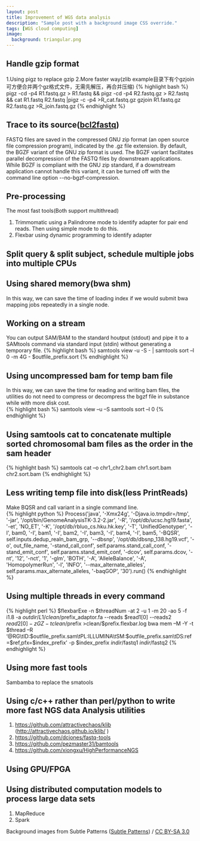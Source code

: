 ```yaml
---
layout: post
title: Improvement of WGS data analysis
description: "Sample post with a background image CSS override."
tags: [WGS cloud computing]
image:
  background: triangular.png
---
```


## Handle gzip format

1.Using pigz to replace gzip 
2.More faster way(zlib example目录下有个gzjoin 可方便合并两个gz格式文件，无需先解压，再合并压缩) 
{% highlight bash %}
pigz -cd -p4 R1.fastq.gz > R1.fastq && pigz -cd -p4 R2.fastq.gz > R2.fastq && cat R1.fastq R2.fastq |pigz -c -p4 >R_cat.fastq.gz
gzjoin R1.fastq.gz R2.fastq.gz >R_join.fastq.gz
{% endhighlight %}

## Trace to its source([bcl2fastq](http://support.illumina.com/content/dam/illumina-support/documents/documentation/software_documentation/bcl2fastq/bcl2fastq2-v2-17-software-guide-15051736-g.pdf))

FASTQ files are saved in the compressed GNU zip format (an open source file compression program), indicated by the .gz file extension. By default, the BGZF variant of the GNU zip format is used. The BGZF variant facilitates parallel decompression of the FASTQ files by downstream applications. While BGZF is compliant with the GNU zip standard, if a downstream application cannot handle this variant, it can be turned off with the command line option --no-bgzf-compression.

## Pre-processing

The most fast tools(Both support multithread)  

1. Trimmomatic using a Palindrome mode to identify adapter for pair end reads. Then using simple mode to do this.
2. Flexbar using dynamic programming to identify adapter

## Split query & split subject, schedule multiple jobs into multiple CPUs

## Using shared memory(bwa shm)
In this way, we can save the time of loading index if we would submit bwa mapping jobs repeatedly in a single node.

## Working on a stream

You can output SAM/BAM to the standard houtput (stdout) and pipe it to a SAMtools command via standard input (stdin) without generating a temporary file. 
{% highlight bash %} 
samtools view -u -S - | samtools sort –l 0 -m 4G - $outfile_prefix.sort 
{% endhighlight %}

## Using uncompressed bam for temp bam file

In this way, we can save the time for reading and writing bam files, the utilities do not need to compress or decompress the bgzf file in substance while with more disk cost.  
{% highlight bash %} 
samtools view –u –S
samtools sort –l 0
{% endhighlight %}

## Using samtools cat to concatenate multiple sorted chromosomal bam files as the order in the sam header
{% highlight bash %} 
samtools cat –o chr1_chr2.bam chr1.sort.bam chr2.sort.bam
{% endhighlight %}

## Less writing temp file into disk(less PrintReads)

Make BQSR and call variant in a single command line.  
{% highlight python %} 
Process('java', '-Xmx24g', '-Djava.io.tmpdir=/tmp', '-jar', '/opt/bin/GenomeAnalysisTK-3.2-2.jar', '-R', '/opt/db/ucsc.hg19.fasta', '-et', 'NO_ET', '-K', '/opt/db/rbluo_cs.hku.hk.key', '-T', 'UnifiedGenotyper', '-I', bam0, '-I', bam1, '-I', bam2, '-I', bam3, '-I', bam4, '-I', bam5, '-BQSR', self.inputs.dedup_realn_bam_grp, '--dbsnp', '/opt/db/dbsnp_138.hg19.vcf', '-o', out_file_name, '-stand_call_conf', self.params.stand_call_conf, '-stand_emit_conf', self.params.stand_emit_conf, '-dcov', self.params.dcov, '-nt', '12', '-nct', '1', '-glm', 'BOTH', '-A', 'AlleleBalance', '-A', 'HomopolymerRun', '-l', 'INFO', '--max_alternate_alleles', self.params.max_alternate_alleles, '-baqGOP', '30').run() 
{% endhighlight %}

## Using multiple threads in every command
{% highlight perl %} 
$flexbarExe -n $threadNum -at 2 -u 1 -m 20 -ao 5 -f i1.8 -a $outdir/L1/clean/$prefix\_adaptor.fa --reads $read1[0] --reads2 $read2[0] -z GZ -t clean/$prefix >clean/$prefix.flexbar.log
bwa mem –M -Y  -t $thread –R ‘@RG\tID:$outfile_prefix.sam\tPL:ILLUMINA\tSM:$outfile_prefix.sam\tDS:ref=$ref,pfx=$index_prefix' -p $index_prefix $indir/$fastq1 $indir/$fastq2
{% endhighlight %}

## Using more fast tools

Sambamba to replace the smatools

## Using c/c++ rather than perl/python to write more fast NGS data Analysis utilities
1. https://github.com/attractivechaos/klib (http://attractivechaos.github.io/klib/ )
2. https://github.com/dcjones/fastq-tools 
3. https://github.com/pezmaster31/bamtools 
4. https://github.com/xiongxu/HighPerformanceNGS

## Using GPU/FPGA

## Using distributed computation models to process large data sets
1. MapReduce
2. Spark

<div xmlns:cc="http://creativecommons.org/ns#" xmlns:dct="http://purl.org/dc/terms/" about="http://subtlepatterns.com" class="notice">Background images from <span property="dct:title">Subtle Patterns</span> (<a rel="cc:attributionURL" property="cc:attributionName" href="http://subtlepatterns.com">Subtle Patterns</a>) / <a rel="license" href="http://creativecommons.org/licenses/by-sa/3.0/">CC BY-SA 3.0</a></div>